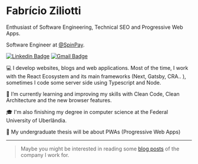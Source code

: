 
# Fabrício Ziliotti

Enthusiast of Software Engineering, Technical SEO and Progressive Web Apps.

Software Engineer at [@SpinPay](https://spinpay.com.br/).

[![Linkedin Badge](https://img.shields.io/badge/-Fabricio%20Ziliotti-9984d5?style=flat-square&logo=Linkedin&logoColor=white&link=https://www.linkedin.com/in/fabricioziliotti/)](https://www.linkedin.com/in/fabricioziliotti/)    [![Gmail Badge](https://img.shields.io/badge/-ffz.ziliotti@gmail.com-9984d5?style=flat-square&logo=Gmail&logoColor=white&link=mailto:ffz.ziliotti@gmail.com)](mailto:ffz.ziliotti@gmail.com)

💻 I develop websites, blogs and web applications. Most of the time, I work with the React Ecosystem and its main frameworks (Next, Gatsby, CRA.. ), sometimes I code some server side using Typescript and Node.

📖 I’m currently learning and improving my skills with Clean Code, Clean Architecture and the new browser features.

🎓 I'm also finishing my degree in computer science at the Federal University of Uberlândia.

📜 My undergraduate thesis will be about PWAs (Progressive Web Apps)

---

> Maybe you might be interested in reading some [blog posts](http://blog.spinpay.com.br/) of the company I work for.
